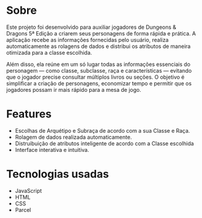 # Sobre
Este projeto foi desenvolvido para auxiliar jogadores de Dungeons & Dragons 5ª Edição a criarem seus personagens de forma rápida e prática.
A aplicação recebe as informações fornecidas pelo usuário, realiza automaticamente as rolagens de dados e distribui os atributos de maneira otimizada para a classe escolhida.

Além disso, ela reúne em um só lugar todas as informações essenciais do personagem — como classe, subclasse, raça e características — evitando que o jogador precise consultar múltiplos livros ou seções.
O objetivo é simplificar a criação de personagens, economizar tempo e permitir que os jogadores possam ir mais rápido para a mesa de jogo.
# Features
- Escolhas de Arquétipo e Subraça de acordo com a sua Classe e Raça.
- Rolagem de dados realizada automaticamente.
- Distruibuição de atributos inteligente de acordo com a Classe escolhida
- Interface interativa e intuitiva.
# Tecnologias usadas
- JavaScript
- HTML
- CSS
- Parcel
